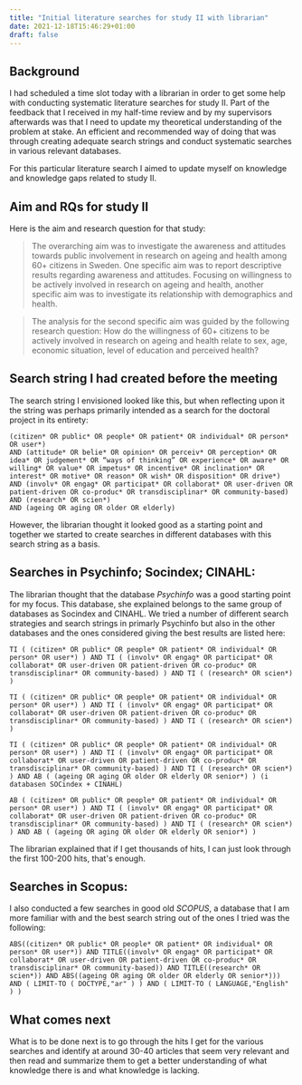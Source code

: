```yaml
---
title: "Initial literature searches for study II with librarian"
date: 2021-12-18T15:46:29+01:00
draft: false
---
```


## Background 
I had scheduled a time slot today with a librarian in order to get some help with conducting systematic literature searches for study II. Part of the feedback that I received in my half-time review and by my supervisors afterwards was that I need to update my theoretical understanding of the problem at stake. An efficient and recommended way of doing that was through creating adequate search strings and conduct systematic searches in various relevant databases. 

For this particular literature search I aimed to update myself on knowledge and knowledge gaps related to study II. 

## Aim and RQs for study II
Here is the aim and research question for that study: 

> The overarching aim was to investigate the awareness and attitudes towards public involvement in research on ageing and health among 60+ citizens in Sweden. One specific aim was to report descriptive results regarding awareness and attitudes. Focusing on willingness to be actively involved in research on ageing and health, another specific aim was to investigate its relationship with demographics and health.

> The analysis for the second specific aim was guided by the following research question: How do the willingness of 60+ citizens to be actively involved in research on ageing and health relate to sex, age, economic situation, level of education and perceived health?

## Search string I had created before the meeting
The search string I envisioned looked like this, but when reflecting upon it the string was perhaps primarily intended as a search for the doctoral project in its entirety:

````
(citizen* OR public* OR people* OR patient* OR individual* OR person* OR user*)
AND (attitude* OR belie* OR opinion* OR perceiv* OR perception* OR idea* OR judgement* OR “ways of thinking” OR experience* OR aware* OR willing* OR value* OR impetus* OR incentive* OR inclination* OR interest* OR motive* OR reason* OR wish* OR disposition* OR drive*)
AND (involv* OR engag* OR participat* OR collaborat* OR user-driven OR patient-driven OR co-produc* OR transdisciplinar* OR community-based)
AND (research* OR scien*)
AND (ageing OR aging OR older OR elderly)
````

However, the librarian thought it looked good as a starting point and together we started to create searches in different databases with this search string as a basis.

## Searches in Psychinfo; Socindex; CINAHL:

The librarian thought that the database *Psychinfo* was a good starting point for my focus. This database, she explained belongs to the same group of databases as Socindex and CINAHL. We tried a number of different search strategies and search strings in primarly Psychinfo but also in the other databases and the ones considered giving the best results are listed here:

````
TI ( (citizen* OR public* OR people* OR patient* OR individual* OR person* OR user*) ) AND TI ( (involv* OR engag* OR participat* OR collaborat* OR user-driven OR patient-driven OR co-produc* OR transdisciplinar* OR community-based) ) AND TI ( (research* OR scien*) )

TI ( (citizen* OR public* OR people* OR patient* OR individual* OR person* OR user*) ) AND TI ( (involv* OR engag* OR participat* OR collaborat* OR user-driven OR patient-driven OR co-produc* OR transdisciplinar* OR community-based) ) AND TI ( (research* OR scien*) )

TI ( (citizen* OR public* OR people* OR patient* OR individual* OR person* OR user*) ) AND TI ( (involv* OR engag* OR participat* OR collaborat* OR user-driven OR patient-driven OR co-produc* OR transdisciplinar* OR community-based) ) AND TI ( (research* OR scien*) ) AND AB ( (ageing OR aging OR older OR elderly OR senior*) ) (i databasen SOCindex + CINAHL)

AB ( (citizen* OR public* OR people* OR patient* OR individual* OR person* OR user*) ) AND TI ( (involv* OR engag* OR participat* OR collaborat* OR user-driven OR patient-driven OR co-produc* OR transdisciplinar* OR community-based) ) AND TI ( (research* OR scien*) ) AND AB ( (ageing OR aging OR older OR elderly OR senior*) ) 
````

The librarian explained that if I get thousands of hits, I can just look through the first 100-200 hits, that's enough.
 
## Searches in Scopus:
I also conducted a few searches in good old *SCOPUS*, a database that I am more familiar with and the best search string out of the ones I tried was the following:

````
ABS((citizen* OR public* OR people* OR patient* OR individual* OR person* OR user*)) AND TITLE((involv* OR engag* OR participat* OR collaborat* OR user-driven OR patient-driven OR co-produc* OR transdisciplinar* OR community-based)) AND TITLE((research* OR scien*)) AND ABS((ageing OR aging OR older OR elderly OR senior*))) AND ( LIMIT-TO ( DOCTYPE,"ar" ) ) AND ( LIMIT-TO ( LANGUAGE,"English" ) ) 
````

## What comes next
What is to be done next is to go through the hits I get for the various searches and identify at around 30-40 articles that seem very relevant and then read and summarize them to get a better understanding of what knowledge there is and what knowledge is lacking.
